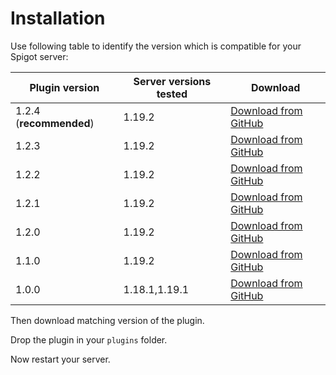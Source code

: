 # Installation

Use following table to identify the version which is compatible for your Spigot server:  

|Plugin version         |Server versions tested|Download                                                                                                     |
|-----------------------|----------------------|-------------------------------------------------------------------------------------------------------------|
|1.2.4 (**recommended**)|1.19.2                |[Download from GitHub](https://github.com/joestrhq/PostBox/releases/download/v1.2.4/postbox-1.2.4-shaded.jar)|
|1.2.3                  |1.19.2                |[Download from GitHub](https://github.com/joestrhq/PostBox/releases/download/v1.2.3/postbox-1.2.3-shaded.jar)|
|1.2.2                  |1.19.2                |[Download from GitHub](https://github.com/joestrhq/PostBox/releases/download/v1.2.2/postbox-1.2.2-shaded.jar)|
|1.2.1                  |1.19.2                |[Download from GitHub](https://github.com/joestrhq/PostBox/releases/download/v1.2.1/postbox-1.2.1-shaded.jar)|
|1.2.0                  |1.19.2                |[Download from GitHub](https://github.com/joestrhq/PostBox/releases/download/v1.2.0/postbox-1.2.0-shaded.jar)|
|1.1.0                  |1.19.2                |[Download from GitHub](https://github.com/joestrhq/PostBox/releases/download/v1.1.0/postbox-1.1.0-shaded.jar)|
|1.0.0                  |1.18.1,1.19.1         |[Download from GitHub](https://github.com/joestrhq/PostBox/releases/download/v1.0.0/postbox-1.0.0-shaded.jar)|

Then download matching version of the plugin.  
  
Drop the plugin in your `plugins` folder.

Now restart your server.

